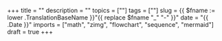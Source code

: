 +++
title = ""
description = ""
topics = [""]
tags = [""]
slug = {{ $fname := lower .TranslationBaseName }}"{{ replace $fname "_" "-" }}"
date = "{{ .Date }}"
imports = ["math", "zimg", "flowchart", "sequence", "mermaid"]
draft = true
+++
